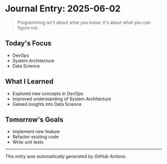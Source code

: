 # Journal Entry: 2025-06-02

> Programming isn't about what you know; it's about what you can figure out.

## Today's Focus
- DevOps
- System Architecture
- Data Science

## What I Learned
- Explored new concepts in DevOps
- Improved understanding of System Architecture
- Gained insights into Data Science

## Tomorrow's Goals
- Implement new feature
- Refactor existing code
- Write unit tests

---
*This entry was automatically generated by GitHub Actions.*